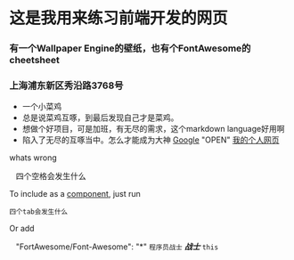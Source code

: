 # 这是我用来练习前端开发的网页
### 有一个Wallpaper Engine的壁纸，也有个FontAwesome的cheetsheet
### 上海浦东新区秀沿路3768号
+ 一个小菜鸡
+ 总是说菜鸡互啄，到最后发现自己才是菜鸡。
+ 想做个好项目，可是加班，有无尽的需求，这个markdown language好用啊
+ 陷入了无尽的互啄当中。怎么才能成为大神
[Google](http://google.com/) "OPEN"
[我的个人网页](http://computewarrior.cn/main)

whats wrong

    四个空格会发生什么
    
To include as a [component](https://github.com/componentjs/component), just run

    四个tab会发生什么
    
Or add

    "FortAwesome/Font-Awesome": "*"
`程序员战士` ***战士*** `this`
